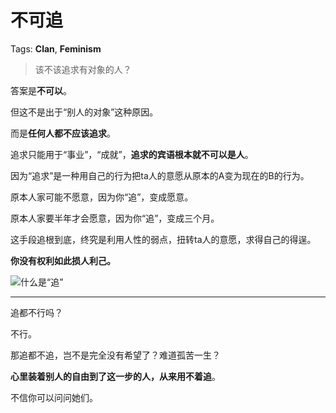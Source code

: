 # 不可追

Tags: **Clan**, **Feminism**

> 该不该追求有对象的人？



答案是**不可以**。

但这不是出于“别人的对象”这种原因。

而是**任何人都不应该追求**。

追求只能用于“事业”，“成就”，**追求的宾语根本就不可以是人**。

因为“追求”是一种用自己的行为把ta人的意愿从原本的A变为现在的B的行为。

原本人家可能不愿意，因为你“追”，变成愿意。

原本人家要半年才会愿意，因为你“追”，变成三个月。

这手段追根到底，终究是利用人性的弱点，扭转ta人的意愿，求得自己的得逞。

**你没有权利如此损人利己。**

  


![](https://picx.zhimg.com/50/v2-5e27cd37be98d381da2ea4af35105f27_720w.jpg?source=1940ef5c)什么是“追”

---

追都不行吗？

不行。

那追都不追，岂不是完全没有希望了？难道孤苦一生？

  


**心里装着别人的自由到了这一步的人，从来用不着追**。

  


不信你可以问问她们。



